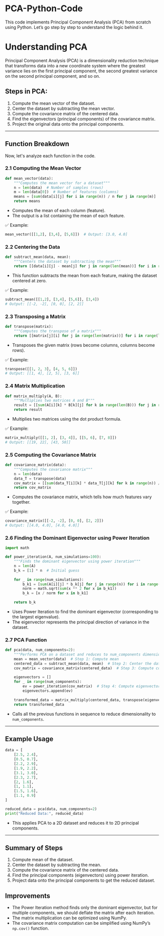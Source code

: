 # PCA-Python-Code
This code implements Principal Component Analysis (PCA) from scratch using Python. Let’s go step by step to understand the logic behind it.

# Understanding PCA

Principal Component Analysis (PCA) is a dimensionality reduction technique that transforms data into a new coordinate system where the greatest variance lies on the first principal component, the second greatest variance on the second principal component, and so on.

## Steps in PCA:

1. Compute the mean vector of the dataset.
2. Center the dataset by subtracting the mean vector.
3. Compute the covariance matrix of the centered data.
4. Find the eigenvectors (principal components) of the covariance matrix.
5. Project the original data onto the principal components.

---

## Function Breakdown

Now, let's analyze each function in the code.

### 2.1 Computing the Mean Vector

```python
def mean_vector(data):
    """Computes the mean vector for a dataset"""
    n = len(data)  # Number of samples (rows)
    m = len(data[0])  # Number of features (columns)
    means = [sum(data[i][j] for i in range(n)) / n for j in range(m)]
    return means
```

- Computes the mean of each column (feature).
- The output is a list containing the mean of each feature.

✅ Example:

```python
mean_vector([[1,2], [3,4], [5,6]])  # Output: [3.0, 4.0]
```

### 2.2 Centering the Data

```python
def subtract_mean(data, mean):
    """Centers the dataset by subtracting the mean"""
    return [[data[i][j] - mean[j] for j in range(len(mean))] for i in range(len(data))]
```

- This function subtracts the mean from each feature, making the dataset centered at zero.

✅ Example:

```python
subtract_mean([[1,2], [3,4], [5,6]], [3,4])  
# Output: [[-2, -2], [0, 0], [2, 2]]
```

### 2.3 Transposing a Matrix

```python
def transpose(matrix):
    """Computes the transpose of a matrix"""
    return [[matrix[j][i] for j in range(len(matrix))] for i in range(len(matrix[0]))]
```

- Transposes the given matrix (rows become columns, columns become rows).

✅ Example:

```python
transpose([[1, 2, 3], [4, 5, 6]])  
# Output: [[1, 4], [2, 5], [3, 6]]
```

### 2.4 Matrix Multiplication

```python
def matrix_multiply(A, B):
    """Multiplies two matrices A and B"""
    result = [[sum(A[i][k] * B[k][j] for k in range(len(B))) for j in range(len(B[0]))] for i in range(len(A))]
    return result
```

- Multiplies two matrices using the dot product formula.

✅ Example:

```python
matrix_multiply([[1, 2], [3, 4]], [[5, 6], [7, 8]])
# Output: [[19, 22], [43, 50]]
```

### 2.5 Computing the Covariance Matrix

```python
def covariance_matrix(data):
    """Computes the covariance matrix"""
    n = len(data)
    data_T = transpose(data)
    cov_matrix = [[sum(data_T[i][k] * data_T[j][k] for k in range(n)) / (n - 1) for j in range(len(data_T))] for i in range(len(data_T))]
    return cov_matrix
```

- Computes the covariance matrix, which tells how much features vary together.

✅ Example:

```python
covariance_matrix([[-2, -2], [0, 0], [2, 2]])  
# Output: [[4.0, 4.0], [4.0, 4.0]]
```

### 2.6 Finding the Dominant Eigenvector using Power Iteration

```python
import math

def power_iteration(A, num_simulations=100):
    """Finds the dominant eigenvector using power iteration"""
    n = len(A)
    b_k = [1] * n  # Initial guess
    
    for _ in range(num_simulations):
        b_k1 = [sum(A[i][j] * b_k[j] for j in range(n)) for i in range(n)]
        norm = math.sqrt(sum(x ** 2 for x in b_k1))
        b_k = [x / norm for x in b_k1]
    
    return b_k
```

- Uses Power Iteration to find the dominant eigenvector (corresponding to the largest eigenvalue).
- The eigenvector represents the principal direction of variance in the dataset.

### 2.7 PCA Function

```python
def pca(data, num_components=2):
    """Performs PCA on a dataset and reduces to num_components dimensions"""
    mean = mean_vector(data)  # Step 1: Compute mean
    centered_data = subtract_mean(data, mean)  # Step 2: Center the data
    cov_matrix = covariance_matrix(centered_data)  # Step 3: Compute covariance matrix
    
    eigenvectors = []
    for _ in range(num_components):
        ev = power_iteration(cov_matrix)  # Step 4: Compute eigenvectors
        eigenvectors.append(ev)
    
    transformed_data = matrix_multiply(centered_data, transpose(eigenvectors))  # Step 5: Project data
    return transformed_data
```

- Calls all the previous functions in sequence to reduce dimensionality to `num_components`.

---

## Example Usage

```python
data = [
    [2.5, 2.4],
    [0.5, 0.7],
    [2.2, 2.9],
    [1.9, 2.2],
    [3.1, 3.0],
    [2.3, 2.7],
    [2, 1.6],
    [1, 1.1],
    [1.5, 1.6],
    [1.1, 0.9]
]

reduced_data = pca(data, num_components=2)
print("Reduced Data:", reduced_data)
```

- This applies PCA to a 2D dataset and reduces it to 2D principal components.

---

## Summary of Steps

1. Compute mean of the dataset.
2. Center the dataset by subtracting the mean.
3. Compute the covariance matrix of the centered data.
4. Find the principal components (eigenvectors) using power iteration.
5. Project data onto the principal components to get the reduced dataset.

## Improvements

- The Power Iteration method finds only the dominant eigenvector, but for multiple components, we should deflate the matrix after each iteration.
- The matrix multiplication can be optimized using NumPy.
- The covariance matrix computation can be simplified using NumPy’s `np.cov()` function.

